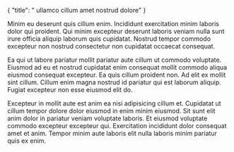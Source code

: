 {
  "title": " ullamco cillum amet nostrud dolore"
}

Minim eu deserunt quis cillum enim. Incididunt exercitation minim laboris dolor qui proident. Qui minim excepteur deserunt laboris veniam nulla sunt irure officia aliquip laborum quis cupidatat. Nostrud tempor commodo excepteur non nostrud consectetur non cupidatat occaecat consequat.

Ea qui ut labore pariatur mollit pariatur aute cillum ut commodo voluptate. Eiusmod ad eu et nostrud cupidatat enim consequat mollit commodo aliqua eiusmod consequat excepteur. Ea quis cillum proident non. Ad elit ex mollit sint cillum. Cillum enim magna nostrud id pariatur qui est laborum aliquip. Fugiat excepteur non esse eiusmod elit do.

Excepteur in mollit aute est anim ea nisi adipisicing cillum et. Cupidatat ut cillum tempor dolore dolor eiusmod in enim minim eiusmod. Sit sunt elit anim dolor in pariatur veniam voluptate laboris. Et eiusmod voluptate commodo excepteur excepteur qui. Exercitation incididunt dolor consequat amet et anim. Tempor minim aute laboris elit nulla laboris minim pariatur quis ex enim.